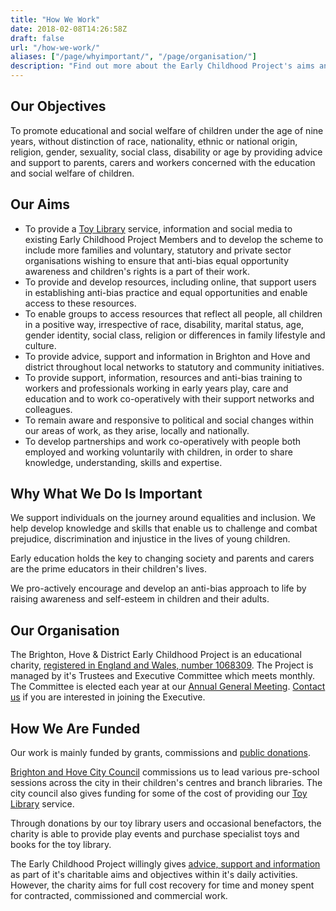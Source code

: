 ```yaml
---
title: "How We Work"
date: 2018-02-08T14:26:58Z
draft: false
url: "/how-we-work/"
aliases: ["/page/whyimportant/", "/page/organisation/"]
description: "Find out more about the Early Childhood Project's aims and objectives and how they work to achieve them."
---
```

## Our Objectives

To promote educational and social welfare of children under the age of nine years, without distinction of race, 
nationality, ethnic or national origin, religion, gender, sexuality, social class, disability or age by providing advice 
and support to parents, carers and workers concerned with the education and social welfare of children.

## Our Aims

* To provide a [Toy Library](/toy-library/) service, information and social media to existing Early Childhood Project 
Members and to develop the scheme to include more families and voluntary, statutory and private sector organisations 
wishing to ensure that anti-bias equal opportunity awareness and children's rights is a part of their work.
* To provide and develop resources, including online, that support users in establishing anti-bias practice and equal 
opportunities and enable access to these resources.
* To enable groups to access resources that reflect all people, all children in a positive way, irrespective of race, 
disability, marital status, age, gender identity, social class, religion or differences in family lifestyle and culture.
* To provide advice, support and information in Brighton and Hove and district throughout local networks to statutory 
and community initiatives.
* To provide support, information, resources and anti-bias training to workers and professionals working in early years 
play, care and education and to work co-operatively with their support networks and colleagues.
* To remain aware and responsive to political and social changes within our areas of work, as they arise, locally and 
nationally.
* To develop partnerships and work co-operatively with people both employed and working voluntarily with children, in 
order to share knowledge, understanding, skills and expertise.

## Why What We Do Is Important

We support individuals on the journey around equalities and inclusion. We help develop knowledge and skills that enable 
us to challenge and combat prejudice, discrimination and injustice in the lives of young children.

Early education holds the key to changing society and parents and carers are the prime educators in their children's 
lives.

We pro-actively encourage and develop an anti-bias approach to life by raising awareness and self-esteem in children and 
their adults.

## Our Organisation

The Brighton, Hove & District Early Childhood Project is an educational charity, [registered in England and Wales, number 1068309](https://apps.charitycommission.gov.uk/Showcharity/RegisterOfCharities/CharityWithoutPartB.aspx?RegisteredCharityNumber=1068309&SubsidiaryNumber=0). The Project is managed by it's Trustees and Executive Committee which meets monthly. The Committee is elected each year at our [Annual General Meeting](/agm/). [Contact us](/contact/) 
if you are interested in joining the Executive.

## How We Are Funded

Our work is mainly funded by grants, commissions and [public donations](/make-a-donation/).

[Brighton and Hove City Council](https://www.brighton-hove.gov.uk) commissions us to lead various pre-school sessions across
the city in their children's centres and branch libraries. The city council also gives funding for some of the cost of 
providing our [Toy Library](/toy-library/) service.

Through donations by our toy library users and occasional benefactors, the charity is able to provide play events and 
purchase specialist toys and books for the toy library.

The Early Childhood Project willingly gives [advice, support and information](/community-work-and-activism/) as part of it's charitable aims and 
objectives within it's daily activities. However, the charity aims for full cost recovery for time and money spent for
contracted, commissioned and commercial work.